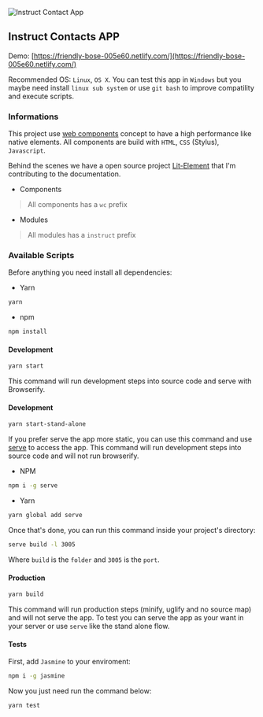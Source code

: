 ![Instruct Contact App](https://i.imgur.com/QLcwFP8.png)

## Instruct Contacts APP
Demo: [https://friendly-bose-005e60.netlify.com/](https://friendly-bose-005e60.netlify.com/)

Recommended OS: `Linux`, `OS X`.
You can test this app in `Windows` but you maybe need install `linux sub system` or use `git bash` to improve compatility and execute scripts.

### Informations
This project use [web components](https://developer.mozilla.org/pt-BR/docs/Web/Web_Components) concept to have a high performance like native elements.
All components are build with `HTML`, `CSS` (Stylus), `Javascript`.

Behind the scenes we have a open source project [Lit-Element](https://lit-element.polymer-project.org/) that I'm contributing to the documentation.

* Components
> All components has a `wc` prefix

* Modules
> All modules has a `instruct` prefix


### Available Scripts
Before anything you need install all dependencies:

- Yarn
```bash
yarn
```
- npm
```bash
npm install
```

#### Development
```bash
yarn start
```
This command will run development steps into source code and serve with Browserify.

#### Development
```bash
yarn start-stand-alone
```
If you prefer serve the app more static, you can use this command and use [serve](https://www.npmjs.com/package/serve) to access the app.
This command will run development steps into source code and will not run browserify.

- NPM
```bash
npm i -g serve
```

- Yarn
```bash
yarn global add serve
```

Once that's done, you can run this command inside your project's directory:

```bash
serve build -l 3005
```

Where `build` is the `folder` and `3005` is the `port`.

#### Production
```bash
yarn build
```
This command will run production steps (minify, uglify and no source map) and will not serve the app.
To test you can serve the app as your want in your server or use `serve` like the stand alone flow.

#### Tests
First, add `Jasmine` to your enviroment:

```bash
npm i -g jasmine
```

Now you just need run the command below:

```
yarn test
```